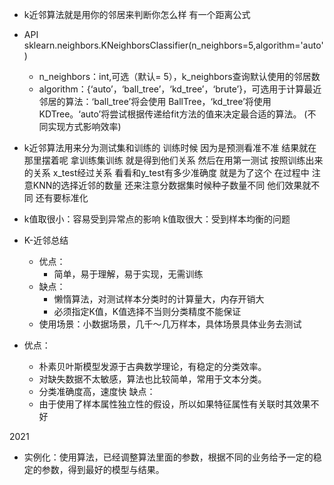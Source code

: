 - k近邻算法就是用你的邻居来判断你怎么样  有一个距离公式
- API  sklearn.neighbors.KNeighborsClassifier(n_neighbors=5,algorithm='auto')
	- n_neighbors：int,可选（默认= 5），k_neighbors查询默认使用的邻居数
	- algorithm：{‘auto’，‘ball_tree’，‘kd_tree’，‘brute’}，可选用于计算最近邻居的算法：‘ball_tree’将会使用 BallTree，‘kd_tree’将使用 KDTree。‘auto’将尝试根据传递给fit方法的值来决定最合适的算法。 (不同实现方式影响效率)

- k近邻算法用来分为测试集和训练的    训练时候  因为是预测看准不准   结果就在那里摆着呢   拿训练集训练  就是得到他们关系   然后在用第一测试  按照训练出来的关系   x_test经过关系   看看和y_test有多少准确度  就是为了这个   在过程中  注意KNN的选择近邻的数量   还来注意分数据集时候种子数量不同   他们效果就不同  还有要标准化
- k值取很小：容易受到异常点的影响   k值取很大：受到样本均衡的问题
- K-近邻总结
	- 优点：
		- 简单，易于理解，易于实现，无需训练
	- 缺点：
		- 懒惰算法，对测试样本分类时的计算量大，内存开销大
		- 必须指定K值，K值选择不当则分类精度不能保证
	- 使用场景：小数据场景，几千～几万样本，具体场景具体业务去测试


- 优点：
	- 朴素贝叶斯模型发源于古典数学理论，有稳定的分类效率。
	- 对缺失数据不太敏感，算法也比较简单，常用于文本分类。
	- 分类准确度高，速度快
缺点：
	- 由于使用了样本属性独立性的假设，所以如果特征属性有关联时其效果不好


2021
- 实例化：使用算法，已经调整算法里面的参数，根据不同的业务给予一定的稳定的参数，得到最好的模型与结果。

